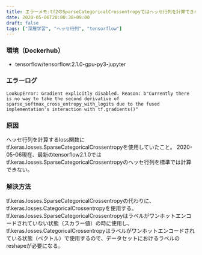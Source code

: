 ```yaml
---
title: エラーメモ:tf2のSparseCategoricalCrossentropyではヘッセ行列を計算できない
date: 2020-05-06T20:00:38+09:00
draft: false
tags: ["深層学習", "ヘッセ行列", "tensorflow"]
---
```

### 環境（Dockerhub）
- tensorflow/tensorflow:2.1.0-gpu-py3-jupyter

### エラーログ
```
LookupError: Gradient explicitly disabled. Reason: b"Currently there is no way to take the second derivative of sparse_softmax_cross_entropy_with_logits due to the fused implementation's interaction with tf.gradients()"
```
### 原因
ヘッセ行列を計算するloss関数にtf.keras.losses.SparseCategoricalCrossentropyを使用していたこと。
2020-05-06現在、最新のtensorflow2.1.0ではtf.keras.losses.SparseCategoricalCrossentropyのヘッセ行列を標準では計算できない。

### 解決方法
tf.keras.losses.SparseCategoricalCrossentropyの代わりに、tf.keras.losses.CategoricalCrossentropyを使用する。tf.keras.losses.SparseCategoricalCrossentropyはラベルがワンホットエンコードされていない状態（スカラー値）の時に使用し、tf.keras.losses.CategoricalCrossentropyはラベルがワンホットエンコードされている状態（ベクトル）で使用するので、データセットにおけるラベルのreshapeが必要になる。